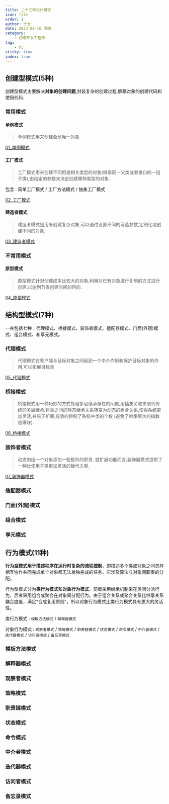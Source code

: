 ```yaml
---
title: 二十三种设计模式
icon: file
order: 1
author: 十七
date: 2023-08-10 周四
category:
	- 初级开发工程师
tag:
	- P5
sticky: true
index: true
---
```


## 创建型模式(5种) 

创建型模式主要解决**对象的创建问题**,封装复杂的创建过程,解耦对象的创建代码和使用代码.
### 常用模式

#### 单例模式

> 单例模式用来创建全局唯一对象

[01_单例模式](01_创建型模式/01_单例模式.md)
#### 工厂模式

> 工厂模式用来创建不同但是相关类型的对象(继承同一父类或者接口的一组子类),由给定的参数来决定创建哪种类型的对象.

包含 : 简单工厂模式 /  工厂方法模式  / 抽象工厂模式

[02_工厂模式](01_创建型模式/02_工厂模式.md)
#### 建造者模式

> 建造者模式是用来创建复杂对象,可以通过设置不同的可选参数,定制化地创建不同的对象.

[03_建造者模式](01_创建型模式/03_建造者模式.md)
### 不常用模式

#### 原型模式

> 原型模式针对创建成本比较大的对象,利用对已有对象进行复制的方式进行创建,以达到节省创建时间的目的.

[04_原型模式](01_创建型模式/04_原型模式.md)

## 结构型模式(7种)

一共包括七种：代理模式、桥接模式、装饰者模式、适配器模式、门面(外观)模式、组合模式、和享元模式。
### 代理模式

> 代理模式在客户端与目标对象之间起到一个中介作用和保护目标对象的作用,可以拓展目标类

[05_代理模式](02_结构型模式/05_代理模式.md)

### 桥接模式

> 桥接模式用一种巧妙的方式处理多层继承存在的问题,用抽象关联来取代传统的多层继承,将类之间的静态继承关系转变为动态的组合关系,使得系统更加灵活,并易于扩展,有效的控制了系统中类的个数 (避免了继承层次的指数级爆炸).

[06_桥接模式](02_结构型模式/06_桥接模式.md)

### 装饰者模式

> 动态的给一个对象添加一些额外的职责. 就扩展功能而言,装饰器模式提供了一种比使用子类更加灵活的替代方案.

[07_装饰器模式](02_结构型模式/07_装饰器模式.md)

### 适配器模式
### 门面(外观)模式
### 组合模式
### 享元模式

## 行为模式(11种)

**行为型模式用于描述程序在运行时复杂的流程控制**，即描述多个类或对象之间怎样相互协作共同完成单个对象都无法单独完成的任务，它涉及算法与对象间职责的分配。

行为型模式分为**类行为模式**和**对象行为模式**，前者采用继承机制来在类间分派行为，后者采用组合或聚合在对象间分配行为。由于组合关系或聚合关系比继承关系耦合度低，满足“合成复用原则”，所以对象行为模式比类行为模式具有更大的灵活性。

类行为模式 : `模板方法模式` / `解释器模式`

对象行为模式 : `观察者模式` / `策略模式` / `职责链模式` / `状态模式` / `命令模式`  / `中介者模式` / `迭代器模式` / `访问者模式` / `备忘录模式`

### 模板方法模式
### 解释器模式
### 观察者模式
### 策略模式
### 职责链模式
### 状态模式
### 命令模式

### 中介者模式
### 迭代器模式
### 访问者模式
### 备忘录模式











